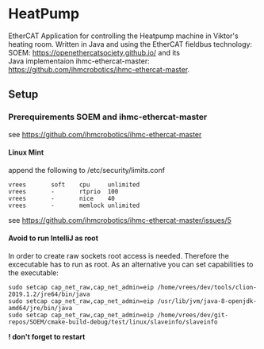 # HeatPump
EtherCAT Application for controlling the Heatpump machine in Viktor's heating room. Written in Java and using the 
EtherCAT fieldbus technology:   
SOEM: https://openethercatsociety.github.io/ and its   
Java implementaion ihmc-ethercat-master:  https://github.com/ihmcrobotics/ihmc-ethercat-master.



## Setup

### Prerequirements SOEM and ihmc-ethercat-master 

see https://github.com/ihmcrobotics/ihmc-ethercat-master

#### Linux Mint

append the following to /etc/security/limits.conf
```
vrees       soft    cpu     unlimited
vrees       -       rtprio  100
vrees       -       nice    40
vrees       -       memlock unlimited
```
see https://github.com/ihmcrobotics/ihmc-ethercat-master/issues/5

#### Avoid to run IntelliJ as root

In order to create raw sockets root access is needed. Therefore the excecutable has to run as root. As an alternative
you can set capabilities to the executable:
```
sudo setcap cap_net_raw,cap_net_admin=eip /home/vrees/dev/tools/clion-2019.1.2/jre64/bin/java
sudo setcap cap_net_raw,cap_net_admin=eip /usr/lib/jvm/java-8-openjdk-amd64/jre/bin/java
sudo setcap cap_net_raw,cap_net_admin=eip /home/vrees/dev/git-repos/SOEM/cmake-build-debug/test/linux/slaveinfo/slaveinfo
```
**! don't forget to restart**



